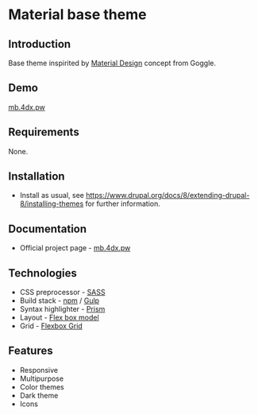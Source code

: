 Material base theme
===================

Introduction
------------

Base theme inspirited by [Material Design](https://material.io/) concept from Goggle.

Demo
-------------

[mb.4dx.pw](http://mb.4dx.pw/)

Requirements
------------

None.

Installation
------------

 * Install as usual, see
   https://www.drupal.org/docs/8/extending-drupal-8/installing-themes
   for further information.

Documentation
-------------

 * Official project page - [mb.4dx.pw](http://mb.4dx.pw/)

Technologies
------------

 * CSS preprocessor - [SASS](http://sass-lang.com)
 * Build stack - [npm](https://www.npmjs.com) / [Gulp](https://gulpjs.com)
 * Syntax highlighter - [Prism](http://prismjs.com)
 * Layout - [Flex box model](http://www.w3.org/TR/css3-flexbox)
 * Grid - [Flexbox Grid](http://flexboxgrid.com)

Features
--------

 * Responsive
 * Multipurpose
 * Color themes
 * Dark theme
 * Icons
